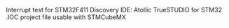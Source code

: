 Interrupt test for STM32F411 Discovery
IDE: Atollic TrueSTUDIO for STM32
.IOC project file usable with STMCubeMX
